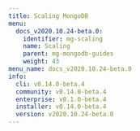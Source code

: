 ```yaml
---
title: Scaling MongoDB
menu:
  docs_v2020.10.24-beta.0:
    identifier: mg-scaling
    name: Scaling
    parent: mg-mongodb-guides
    weight: 43
menu_name: docs_v2020.10.24-beta.0
info:
  cli: v0.14.0-beta.4
  community: v0.14.0-beta.4
  enterprise: v0.1.0-beta.4
  installer: v0.14.0-beta.4
  version: v2020.10.24-beta.0
---
```


